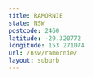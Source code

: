 ```yaml
---
title: RAMORNIE
state: NSW
postcode: 2460
latitude: -29.320772
longitude: 153.271074
url: /nsw/ramornie/
layout: suburb
---
```

